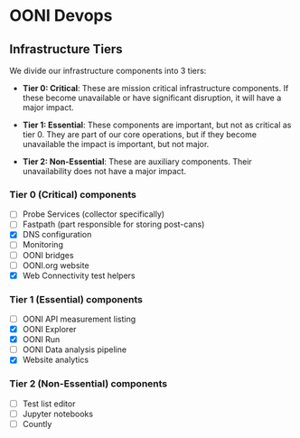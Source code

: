 # OONI Devops

## Infrastructure Tiers

We divide our infrastructure components into 3 tiers:

- **Tier 0: Critical**: These are mission critical infrastructure components. If these become unavailable or have significant disruption, it will have a major impact.

- **Tier 1: Essential**: These components are important, but not as critical as
  tier 0. They are part of our core operations, but if they become unavailable
  the impact is important, but not major.

- **Tier 2: Non-Essential**: These are auxiliary components. Their
  unavailability does not have a major impact.

### Tier 0 (Critical) components

- [ ] Probe Services (collector specifically)
- [ ] Fastpath (part responsible for storing post-cans)
- [x] DNS configuration
- [ ] Monitoring
- [ ] OONI bridges
- [ ] OONI.org website
- [x] Web Connectivity test helpers

### Tier 1 (Essential) components

- [ ] OONI API measurement listing
- [x] OONI Explorer
- [x] OONI Run
- [ ] OONI Data analysis pipeline
- [x] Website analytics

### Tier 2 (Non-Essential) components

- [ ] Test list editor
- [ ] Jupyter notebooks
- [ ] Countly

